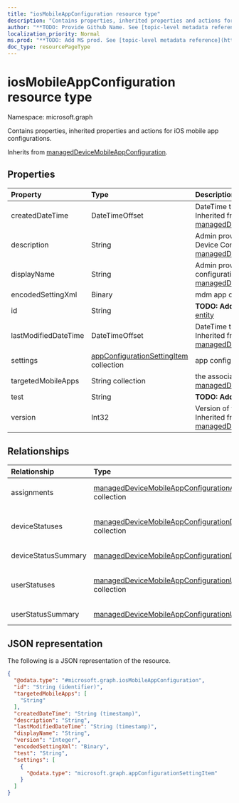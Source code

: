 ```yaml
---
title: "iosMobileAppConfiguration resource type"
description: "Contains properties, inherited properties and actions for iOS mobile app configurations."
author: "**TODO: Provide Github Name. See [topic-level metadata reference](https://msgo.azurewebsites.net/add/document/guidelines/metadata.html#topic-level-metadata)**"
localization_priority: Normal
ms.prod: "**TODO: Add MS prod. See [topic-level metadata reference](https://msgo.azurewebsites.net/add/document/guidelines/metadata.html#topic-level-metadata)**"
doc_type: resourcePageType
---
```


# iosMobileAppConfiguration resource type


Namespace: microsoft.graph

Contains properties, inherited properties and actions for iOS mobile app configurations.


Inherits from [managedDeviceMobileAppConfiguration](../resources/manageddevicemobileappconfiguration.md).

## Properties
|Property|Type|Description|
|:---|:---|:---|
|createdDateTime|DateTimeOffset|DateTime the object was created. Inherited from [managedDeviceMobileAppConfiguration](../resources/manageddevicemobileappconfiguration.md)|
|description|String|Admin provided description of the Device Configuration. Inherited from [managedDeviceMobileAppConfiguration](../resources/manageddevicemobileappconfiguration.md)|
|displayName|String|Admin provided name of the device configuration. Inherited from [managedDeviceMobileAppConfiguration](../resources/manageddevicemobileappconfiguration.md)|
|encodedSettingXml|Binary|mdm app configuration Base64 binary.|
|id|String|**TODO: Add Description** Inherited from [entity](../resources/entity.md)|
|lastModifiedDateTime|DateTimeOffset|DateTime the object was last modified. Inherited from [managedDeviceMobileAppConfiguration](../resources/manageddevicemobileappconfiguration.md)|
|settings|[appConfigurationSettingItem](../resources/appconfigurationsettingitem.md) collection|app configuration setting items.|
|targetedMobileApps|String collection|the associated app. Inherited from [managedDeviceMobileAppConfiguration](../resources/manageddevicemobileappconfiguration.md)|
|test|String|**TODO: Add Description**|
|version|Int32|Version of the device configuration. Inherited from [managedDeviceMobileAppConfiguration](../resources/manageddevicemobileappconfiguration.md)|

## Relationships
|Relationship|Type|Description|
|:---|:---|:---|
|assignments|[managedDeviceMobileAppConfigurationAssignment](../resources/manageddevicemobileappconfigurationassignment.md) collection|The list of group assignemenets for app configration. Inherited from [managedDeviceMobileAppConfiguration](../resources/manageddevicemobileappconfiguration.md)|
|deviceStatuses|[managedDeviceMobileAppConfigurationDeviceStatus](../resources/manageddevicemobileappconfigurationdevicestatus.md) collection|List of ManagedDeviceMobileAppConfigurationDeviceStatus. Inherited from [managedDeviceMobileAppConfiguration](../resources/manageddevicemobileappconfiguration.md)|
|deviceStatusSummary|[managedDeviceMobileAppConfigurationDeviceSummary](../resources/manageddevicemobileappconfigurationdevicesummary.md)|App configuration device status summary. Inherited from [managedDeviceMobileAppConfiguration](../resources/manageddevicemobileappconfiguration.md)|
|userStatuses|[managedDeviceMobileAppConfigurationUserStatus](../resources/manageddevicemobileappconfigurationuserstatus.md) collection|List of ManagedDeviceMobileAppConfigurationUserStatus. Inherited from [managedDeviceMobileAppConfiguration](../resources/manageddevicemobileappconfiguration.md)|
|userStatusSummary|[managedDeviceMobileAppConfigurationUserSummary](../resources/manageddevicemobileappconfigurationusersummary.md)|App configuration user status summary. Inherited from [managedDeviceMobileAppConfiguration](../resources/manageddevicemobileappconfiguration.md)|

## JSON representation
The following is a JSON representation of the resource.
<!-- {
  "blockType": "resource",
  "keyProperty": "id",
  "@odata.type": "microsoft.graph.iosMobileAppConfiguration",
  "baseType": "microsoft.graph.managedDeviceMobileAppConfiguration",
  "openType": false
}
-->
``` json
{
  "@odata.type": "#microsoft.graph.iosMobileAppConfiguration",
  "id": "String (identifier)",
  "targetedMobileApps": [
    "String"
  ],
  "createdDateTime": "String (timestamp)",
  "description": "String",
  "lastModifiedDateTime": "String (timestamp)",
  "displayName": "String",
  "version": "Integer",
  "encodedSettingXml": "Binary",
  "test": "String",
  "settings": [
    {
      "@odata.type": "microsoft.graph.appConfigurationSettingItem"
    }
  ]
}
```

